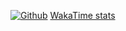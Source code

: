 [![Github](https://img.shields.io/github/followers/chernyshov-dev?label=Follow&style=social)](https://github.com/chernyshov-dev)
[WakaTime stats](https://wakatime.com/@ChernyshovDev)
